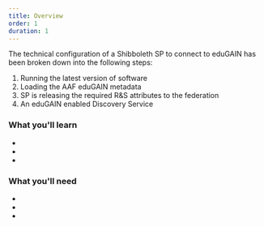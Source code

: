 ```yaml
---
title: Overview
order: 1
duration: 1
---
```


The technical configuration of a Shibboleth SP to connect to eduGAIN has been broken down into the following steps:

1. Running the latest version of software
1. Loading the AAF eduGAIN metadata
1. SP is releasing the required R&S attributes to the federation
1. An eduGAIN enabled Discovery Service

### What you'll learn

- 
- 
- 

### What you'll need

- 
- 
- 

